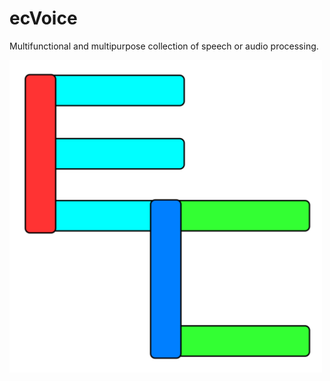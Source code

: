 # ecVoice
Multifunctional and multipurpose collection of speech or audio processing.

<img src="https://github.com/JYLinOK/ecVoice/blob/main/ecIcon/ec.png" width="500px">
